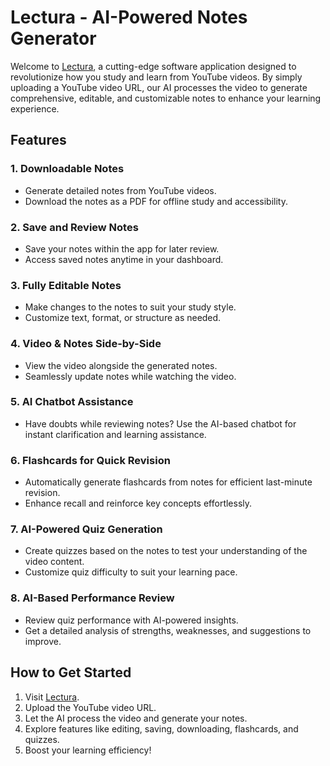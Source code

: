 # Lectura - AI-Powered Notes Generator

Welcome to [Lectura](https://lectura-omega.vercel.app), a cutting-edge software application designed to revolutionize how you study and learn from YouTube videos. By simply uploading a YouTube video URL, our AI processes the video to generate comprehensive, editable, and customizable notes to enhance your learning experience.

## Features

### 1. **Downloadable Notes**
- Generate detailed notes from YouTube videos.
- Download the notes as a PDF for offline study and accessibility.

### 2. **Save and Review Notes**
- Save your notes within the app for later review.
- Access saved notes anytime in your dashboard.

### 3. **Fully Editable Notes**
- Make changes to the notes to suit your study style.
- Customize text, format, or structure as needed.

### 4. **Video & Notes Side-by-Side**
- View the video alongside the generated notes.
- Seamlessly update notes while watching the video.

### 5. **AI Chatbot Assistance**
- Have doubts while reviewing notes? Use the AI-based chatbot for instant clarification and learning assistance.

### 6. **Flashcards for Quick Revision**
- Automatically generate flashcards from notes for efficient last-minute revision.
- Enhance recall and reinforce key concepts effortlessly.

### 7. **AI-Powered Quiz Generation**
- Create quizzes based on the notes to test your understanding of the video content.
- Customize quiz difficulty to suit your learning pace.

### 8. **AI-Based Performance Review**
- Review quiz performance with AI-powered insights.
- Get a detailed analysis of strengths, weaknesses, and suggestions to improve.

## How to Get Started
1. Visit [Lectura](https://lectura-omega.vercel.app).
2. Upload the YouTube video URL.
3. Let the AI process the video and generate your notes.
4. Explore features like editing, saving, downloading, flashcards, and quizzes.
5. Boost your learning efficiency!
